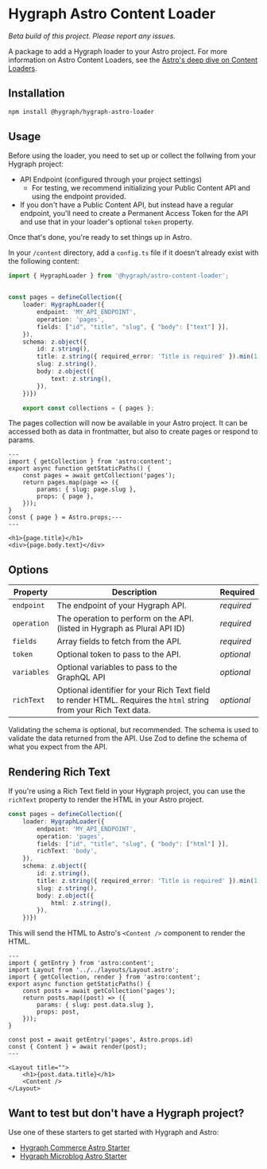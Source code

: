 # Hygraph Astro Content Loader

_Beta build of this project. Please report any issues._

A package to add a Hygraph loader to your Astro project. For more information on Astro Content Loaders, see the [Astro's deep dive on Content Loaders](https://astro.build/blog/content-layer-deep-dive/).

## Installation
```bash
npm install @hygraph/hygraph-astro-loader
```

## Usage

Before using the loader, you need to set up or collect the follwing from your Hygraph project:

- API Endpoint (configured through your project settings)
  - For testing, we recommend initializing your Public Content API and using the endpoint provided.
- If you don't have a Public Content API, but instead have a regular endpoint, you'll need to create a Permanent Access Token for the API and use that in your loader's optional `token` property.

Once that's done, you're ready to set things up in Astro.

In your `/content` directory, add a `config.ts` file if it doesn't already exist with the following content:

```ts
import { HygraphLoader } from '@hygraph/astro-content-loader';


const pages = defineCollection({
    loader: HygraphLoader({
        endpoint: 'MY_API_ENDPOINT',
        operation: 'pages',
        fields: ["id", "title", "slug", { "body": ["text"] }],
    }),
    schema: z.object({
        id: z.string(),
        title: z.string({ required_error: 'Title is required' }).min(1, { message: 'Title is required to be at least 1 character' } ),
        slug: z.string(),
        body: z.object({
            text: z.string(),
        }),
    })})

    export const collections = { pages };
```

The pages collection will now be available in your Astro project. It can be accessed both as data in frontmatter, but also to create pages or respond to params.

```astro
---
import { getCollection } from 'astro:content';
export async function getStaticPaths() {
    const pages = await getCollection('pages');
    return pages.map(page => ({
        params: { slug: page.slug },
        props: { page },
    }));
}
const { page } = Astro.props;---
---

<h1>{page.title}</h1>
<div>{page.body.text}</div>
```

## Options

| Property | Description | Required |
| --- | --- | ---|
| `endpoint` | The endpoint of your Hygraph API. | _required_ |
| `operation` | The operation to perform on the API. (listed in Hygraph as Plural API ID) | _required_ |
| `fields` | Array fields to fetch from the API. | _required_ |
| `token` | Optional token to pass to the API. | _optional_ |
| `variables` | Optional variables to pass to the GraphQL API | _optional_ |
| `richText` | Optional identifier for your Rich Text field to render HTML. Requires the `html` string from your Rich Text data. | _optional_ |

Validating the schema is optional, but recommended. The schema is used to validate the data returned from the API. Use Zod to define the schema of what you expect from the API.

## Rendering Rich Text

If you're using a Rich Text field in your Hygraph project, you can use the `richText` property to render the HTML in your Astro project. 

```ts
const pages = defineCollection({
    loader: HygraphLoader({
        endpoint: 'MY_API_ENDPOINT',
        operation: 'pages',
        fields: ["id", "title", "slug", { "body": ["html"] }],
        richText: 'body',
    }),
    schema: z.object({
        id: z.string(),
        title: z.string({ required_error: 'Title is required' }).min(1, { message: 'Title is required to be at least 1 character' } ),
        slug: z.string(),
        body: z.object({
            html: z.string(),
        }),
    })})
```

This will send the HTML to Astro's `<Content />` component to render the HTML.

```astro
---
import { getEntry } from 'astro:content';
import Layout from '../../layouts/Layout.astro';
import { getCollection, render } from 'astro:content';
export async function getStaticPaths() {
	const posts = await getCollection('pages');
	return posts.map((post) => ({
		params: { slug: post.data.slug },
		props: post,
	}));
}

const post = await getEntry('pages', Astro.props.id)
const { Content } = await render(post);
---

<Layout title="">
    <h1>{post.data.title}</h1>
    <Content />
</Layout>
```

## Want to test but don't have a Hygraph project?

Use one of these starters to get started with Hygraph and Astro:

- [Hygraph Commerce Astro Starter](https://hygraph.com/marketplace/starters/skncre-starter-astro)
- [Hygraph Microblog Astro Starter](https://hygraph.com/marketplace/starters/astro-microblog)
